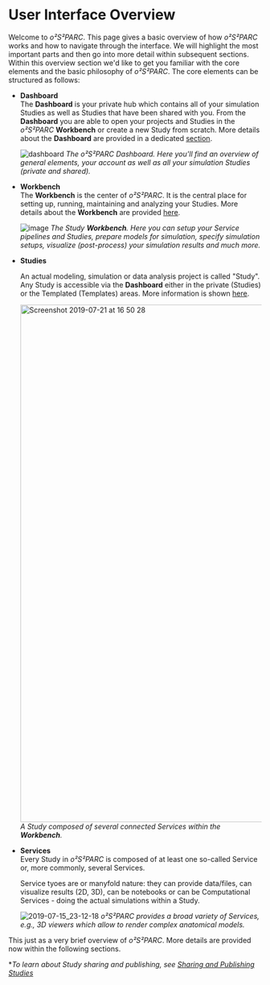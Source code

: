 # User Interface Overview

Welcome to *o²S²PARC*. This page gives a basic overview of how *o²S²PARC* works and how to navigate through the interface. We will highlight the most important parts and then go into more detail within subsequent sections. Within this overview section we'd like to get you familiar with the core elements and the basic philosophy of *o²S²PARC*. The core elements can be structured as follows:

* **Dashboard** <br/>
  The **Dashboard** is your private hub which contains all of your simulation Studies as well as Studies that have been shared with you. From the **Dashboard** you are able to open your projects and Studies in the *o²S²PARC* **Workbench** or create a new Study from scratch. More details about the **Dashboard** are provided in a dedicated [section](/docs/platform_introduction/dashboard.md).

    ![dashboard](https://github.com/ITISFoundation/osparc-manual/assets/18575092/bc2f95e9-5708-4692-ba8f-950a0906535c)
    _The *o²S²PARC* Dashboard. Here you'll find an overview of general elements, your account as well as all your simulation Studies (private and shared)._

* **Workbench** <br/>
  The **Workbench** is the center of *o²S²PARC*. It is the central place for setting up, running, maintaining and analyzing your Studies. More details about the **Workbench** are provided [here](/docs/platform_introduction/studies?id=study-workbench).

  ![image](https://github.com/ITISFoundation/osparc-manual/assets/18575092/efff9b21-e0b5-4454-ac04-8bcb1a2f565e)
    *The Study **Workbench**. Here you can setup your Service pipelines and Studies, prepare models for simulation, specify simulation setups, visualize (post-process) your simulation results and much more.*

* **Studies** <br/>

    An actual modeling, simulation or data analysis project is called "Study". Any Study is accessible via the **Dashboard** either in the private (Studies) or the Templated (Templates) areas. More information is shown [here](/docs/platform_introduction/studies.md).

    <img width="1028" alt="Screenshot 2019-07-21 at 16 50 28" src="https://github.com/ITISFoundation/osparc-manual/assets/18575092/ee836446-1b65-46af-b6a0-898ae96decae"> <br/>
    *A Study composed of several connected Services within the **Workbench**.*


* **Services** <br/>
  Every Study in *o²S²PARC* is composed of at least one so-called Service or, more commonly, several Services.

  Service tyoes are or manyfold nature: they can provide data/files, can visualize results (2D, 3D), can be notebooks or can be Computational Services - doing the actual simulations within a Study.

  ![2019-07-15_23-12-18](https://user-images.githubusercontent.com/28002886/137308268-9e4c3be5-884d-4b2a-bdd6-425ad9c0dcce.png)
  *o²S²PARC provides a broad variety of Services, e.g., 3D viewers which allow to render complex anatomical models.*

This just as a very brief overview of *o²S²PARC*. More details are provided now within the following sections.

**To learn about Study sharing and publishing, see [Sharing and Publishing Studies](/docs/study_setup/sharestudy.md)*